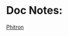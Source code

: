 <h1> Doc Notes: </h1>
<a href="https://drive.google.com/drive/folders/12qPGE3glwG7ax_NYlhAUy7jKpQxmAamI">Phitron</a>

